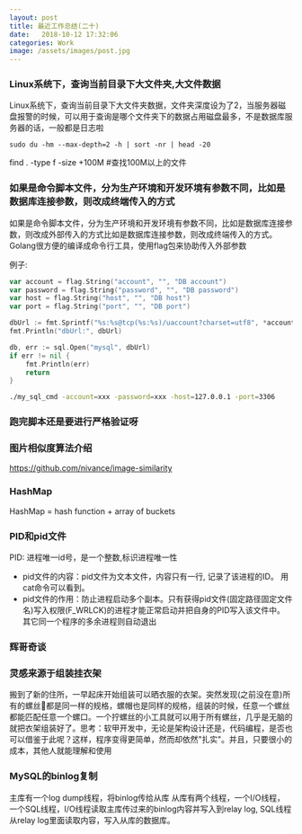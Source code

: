 ```yaml
---
layout: post
title: 最近工作总结(二十)
date:   2018-10-12 17:32:06
categories: Work
image: /assets/images/post.jpg
---
```



### Linux系统下，查询当前目录下大文件夹,大文件数据

Linux系统下，查询当前目录下大文件夹数据，文件夹深度设为了2，当服务器磁盘报警的时候，可以用于查询是哪个文件夹下的数据占用磁盘最多，不是数据库服务器的话，一般都是日志啦

`sudo du -hm --max-depth=2 -h | sort -nr | head -20`

find . -type f -size +100M #查找100M以上的文件

### 如果是命令脚本文件，分为生产环境和开发环境有参数不同，比如是数据库连接参数，则改成终端传入的方式

如果是命令脚本文件，分为生产环境和开发环境有参数不同，比如是数据库连接参数，则改成外部传入的方式比如是数据库连接参数，则改成终端传入的方式。Golang很方便的编译成命令行工具，使用flag包来协助传入外部参数

例子:

```go
var account = flag.String("account", "", "DB account")
var password = flag.String("password", "", "DB password")
var host = flag.String("host", "", "DB host")
var port = flag.String("port", "", "DB port")

dbUrl := fmt.Sprintf("%s:%s@tcp(%s:%s)/uaccount?charset=utf8", *account, *password, *host, *port)
fmt.Println("dbUrl:", dbUrl)

db, err := sql.Open("mysql", dbUrl)
if err != nil {
	fmt.Println(err)
	return
}
```

```sh
./my_sql_cmd -account=xxx -password=xxx -host=127.0.0.1 -port=3306
```

### 跑完脚本还是要进行严格验证呀

### 图片相似度算法介绍

https://github.com/nivance/image-similarity

### HashMap

HashMap = hash function + array of buckets

### PID和pid文件

PID: 进程唯一id号，是一个整数,标识进程唯一性

- pid文件的内容：pid文件为文本文件，内容只有一行, 记录了该进程的ID。
用cat命令可以看到。
- pid文件的作用：防止进程启动多个副本。只有获得pid文件(固定路径固定文件名)写入权限(F_WRLCK)的进程才能正常启动并把自身的PID写入该文件中。其它同一个程序的多余进程则自动退出

### 辉哥奇谈

### 灵感来源于组装挂衣架

搬到了新的住所，一早起床开始组装可以晒衣服的衣架。突然发现(之前没在意)所有的螺丝🔩都是同一样的规格，螺帽也是同样的规格，组装的时候，任意一个螺丝都能匹配任意一个螺口。一个拧螺丝的小工具就可以用于所有螺丝，几乎是无脑的就把衣架组装好了。思考：软甲开发中，无论是架构设计还是，代码编程，是否也可以借鉴于此呢？这样，程序变得更简单，然而却依然"扎实"。并且，只要很小的成本，其他人就能理解和使用

### MySQL的binlog复制

主库有一个log dump线程，将binlog传给从库
从库有两个线程，一个I/O线程，一个SQL线程，I/O线程读取主库传过来的binlog内容并写入到relay log,
SQL线程从relay log里面读取内容，写入从库的数据库。
